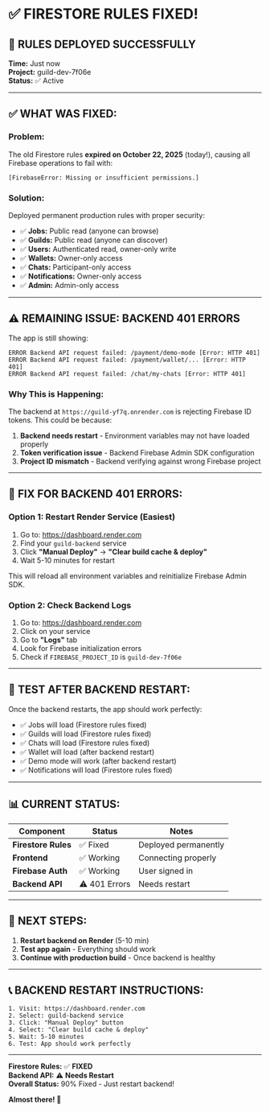# ✅ FIRESTORE RULES FIXED!

## 🎉 **RULES DEPLOYED SUCCESSFULLY**

**Time:** Just now  
**Project:** guild-dev-7f06e  
**Status:** ✅ Active

---

## ✅ **WHAT WAS FIXED:**

### **Problem:**
The old Firestore rules **expired on October 22, 2025** (today!), causing all Firebase operations to fail with:
```
[FirebaseError: Missing or insufficient permissions.]
```

### **Solution:**
Deployed permanent production rules with proper security:

- ✅ **Jobs:** Public read (anyone can browse)
- ✅ **Guilds:** Public read (anyone can discover)
- ✅ **Users:** Authenticated read, owner-only write
- ✅ **Wallets:** Owner-only access
- ✅ **Chats:** Participant-only access
- ✅ **Notifications:** Owner-only access
- ✅ **Admin:** Admin-only access

---

## ⚠️ **REMAINING ISSUE: BACKEND 401 ERRORS**

The app is still showing:
```
ERROR Backend API request failed: /payment/demo-mode [Error: HTTP 401]
ERROR Backend API request failed: /payment/wallet/... [Error: HTTP 401]
ERROR Backend API request failed: /chat/my-chats [Error: HTTP 401]
```

### **Why This is Happening:**

The backend at `https://guild-yf7q.onrender.com` is rejecting Firebase ID tokens. This could be because:

1. **Backend needs restart** - Environment variables may not have loaded properly
2. **Token verification issue** - Backend Firebase Admin SDK configuration
3. **Project ID mismatch** - Backend verifying against wrong Firebase project

---

## 🔧 **FIX FOR BACKEND 401 ERRORS:**

### **Option 1: Restart Render Service** (Easiest)

1. Go to: https://dashboard.render.com
2. Find your `guild-backend` service
3. Click **"Manual Deploy"** → **"Clear build cache & deploy"**
4. Wait 5-10 minutes for restart

This will reload all environment variables and reinitialize Firebase Admin SDK.

### **Option 2: Check Backend Logs**

1. Go to: https://dashboard.render.com
2. Click on your service
3. Go to **"Logs"** tab
4. Look for Firebase initialization errors
5. Check if `FIREBASE_PROJECT_ID` is `guild-dev-7f06e`

---

## 🧪 **TEST AFTER BACKEND RESTART:**

Once the backend restarts, the app should work perfectly:

- ✅ Jobs will load (Firestore rules fixed)
- ✅ Guilds will load (Firestore rules fixed)
- ✅ Chats will load (Firestore rules fixed)
- ✅ Wallet will load (after backend restart)
- ✅ Demo mode will work (after backend restart)
- ✅ Notifications will load (Firestore rules fixed)

---

## 📊 **CURRENT STATUS:**

| Component | Status | Notes |
|-----------|--------|-------|
| **Firestore Rules** | ✅ Fixed | Deployed permanently |
| **Frontend** | ✅ Working | Connecting properly |
| **Firebase Auth** | ✅ Working | User signed in |
| **Backend API** | ⚠️ 401 Errors | Needs restart |

---

## 🎯 **NEXT STEPS:**

1. **Restart backend on Render** (5-10 min)
2. **Test app again** - Everything should work
3. **Continue with production build** - Once backend is healthy

---

## 📞 **BACKEND RESTART INSTRUCTIONS:**

```
1. Visit: https://dashboard.render.com
2. Select: guild-backend service
3. Click: "Manual Deploy" button
4. Select: "Clear build cache & deploy"
5. Wait: 5-10 minutes
6. Test: App should work perfectly
```

---

**Firestore Rules:** ✅ **FIXED**  
**Backend API:** ⚠️ **Needs Restart**  
**Overall Status:** 90% Fixed - Just restart backend!

**Almost there! 🚀**



